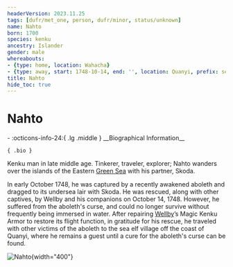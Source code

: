 ```yaml
---
headerVersion: 2023.11.25
tags: [dufr/met_one, person, dufr/minor, status/unknown]
name: Nahto
born: 1700
species: kenku
ancestry: Islander
gender: male
whereabouts:
- {type: home, location: Wahacha}
- {type: away, start: 1748-10-14, end: '', location: Quanyi, prefix: sea elf village in}
title: Nahto
hide_toc: true
---
```

# Nahto
<div class="grid cards ext-narrow-margin ext-one-column" markdown>
- :octicons-info-24:{ .lg .middle } __Biographical Information__

    { .bio }

</div>


Kenku man in late middle age. Tinkerer, traveler, explorer; Nahto wanders over the islands of the Eastern [Green Sea](<../../gazetteer/green-sea.md>) with his partner, Skoda. 

In early October 1748, he was captured by a recently awakened aboleth and dragged to its undersea lair with Skoda. He was rescued, along with other captives, by Wellby and his companions on October 14, 1748. However, he suffered from the aboleth's curse, and could no longer survive without frequently being immersed in water. After repairing [Wellby](<../pcs/dunmar-fellowship/wellby.md>)’s Magic Kenku Armor to restore its flight function, in gratitude for his rescue, he traveled with other victims of the aboleth to the sea elf village off the coast of Quanyi, where he remains a guest until a cure for the aboleth's curse can be found. 

![Nahto](../../assets/nahto.png){width="400"}